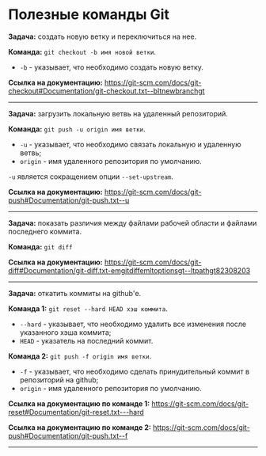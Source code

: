 # Полезные команды Git

**Задача:** создать новую ветку и переключиться на нее.

**Команда:** `git checkout -b имя новой ветки`.
- `-b` - указывает, что необходимо создать новую ветку.

**Ссылка на документацию:** https://git-scm.com/docs/git-checkout#Documentation/git-checkout.txt--bltnewbranchgt

***

**Задача:** загрузить локальную ветвь на удаленный репозиторий.

**Команда:** `git push -u origin имя ветки`.
- `-u` - указывает, что необходимо связать локальную и удаленную ветвь;
- `origin` - имя удаленного репозитория по умолчанию.

`-u` является сокращением опции `--set-upstream`.

**Ссылка на документацию:** https://git-scm.com/docs/git-push#Documentation/git-push.txt--u

***

**Задача:** показать различия между файлами рабочей области и файлами последнего коммита.

**Команда:** `git diff`

**Ссылка на документацию:** https://git-scm.com/docs/git-diff#Documentation/git-diff.txt-emgitdiffemltoptionsgt--ltpathgt82308203

***

**Задача:** откатить коммиты на github'е.

**Команда 1:** `git reset --hard HEAD хэш коммита`.
- `--hard` - указывает, что необходимо удалить все изменения после указанного хэша коммита;
- `HEAD` - указатель на последний коммит.

**Команда 2:** `git push -f origin имя ветки`.
- `-f` - указывает, что необходимо сделать принудительный коммит в репозиторий на github;
- `origin` - имя удаленного репозитория по умолчанию.

**Ссылка на документацию по команде 1:** https://git-scm.com/docs/git-reset#Documentation/git-reset.txt---hard

**Ссылка на документацию по команде 2:** https://git-scm.com/docs/git-push#Documentation/git-push.txt--f

***
